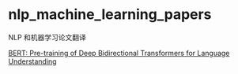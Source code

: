 # nlp_machine_learning_papers
NLP 和机器学习论文翻译

[BERT: Pre-training of Deep Bidirectional Transformers for Language Understanding](https://www.yiyibooks.cn/nlp/bert/main.html)
